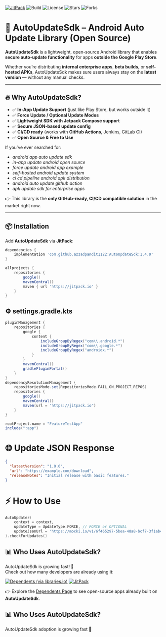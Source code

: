 [![JitPack](https://jitpack.io/v/azzadpandit1122/AutoUpdateSdk.svg)](https://jitpack.io/#azzadpandit1122/AutoUpdateSdk)
![Build](https://github.com/azzadpandit1122/AutoUpdateSdk/actions/workflows/gradle.yml/badge.svg)
![License](https://img.shields.io/github/license/azzadpandit1122/AutoUpdateSdk)
![Stars](https://img.shields.io/github/stars/azzadpandit1122/AutoUpdateSdk?style=social)
![Forks](https://img.shields.io/github/forks/azzadpandit1122/AutoUpdateSdk?style=social)

# 🚀 AutoUpdateSdk – Android Auto Update Library (Open Source)

**AutoUpdateSdk** is a lightweight, open-source Android library that enables **secure auto-update functionality** for apps **outside the Google Play Store**.  

Whether you’re distributing **internal enterprise apps**, **beta builds**, or **self-hosted APKs**, AutoUpdateSdk makes sure users always stay on the **latest version** — without any manual checks.  

---

## 🔥 Why AutoUpdateSdk?

- ✅ **In-App Update Support** (just like Play Store, but works outside it)  
- ✅ **Force Update / Optional Update Modes**  
- ✅ **Lightweight SDK with Jetpack Compose support**  
- ✅ **Secure JSON-based update config**  
- ✅ **CI/CD ready** (works with **GitHub Actions**, Jenkins, GitLab CI)  
- ✅ **Open Source & Free to Use**  

If you’ve ever searched for:  
- *android app auto update sdk*  
- *in-app update android open source*  
- *force update android app example*  
- *self-hosted android update system*  
- *ci cd pipeline android apk distribution*  
- *android auto update github action*  
- *apk update sdk for enterprise apps*  

👉 This library is the **only GitHub-ready, CI/CD compatible solution** in the market right now.  

---

## 📦 Installation

Add **AutoUpdateSdk** via **JitPack**:

```gradle
dependencies {
    implementation 'com.github.azzadpandit1122:AutoUpdateSdk:1.4.9'
}

allprojects {
    repositories {
        google()
        mavenCentral()
        maven { url 'https://jitpack.io' }
    }
}
```
## ⚙️ settings.gradle.kts
```gradle
pluginManagement {
    repositories {
        google {
            content {
                includeGroupByRegex("com\\.android.*")
                includeGroupByRegex("com\\.google.*")
                includeGroupByRegex("androidx.*")
            }
        }
        mavenCentral()
        gradlePluginPortal()
    }
}
dependencyResolutionManagement {
    repositoriesMode.set(RepositoriesMode.FAIL_ON_PROJECT_REPOS)
    repositories {
        google()
        mavenCentral()
        maven(url = "https://jitpack.io")
    }
}

rootProject.name = "FeatureTestApp"
include(":app")
```
# 🌐 Update JSON Response
```json
{
  "latestVersion": "1.0.0",
  "url": "https://example.com/download",
  "releaseNotes": "Initial release with basic features."
}
```
# ⚡ How to Use
```kotlin
AutoUpdater(
    context = context,
    updateType = UpdateType.FORCE, // FORCE or OPTIONAL
    updateJsonUrl = "https://mocki.io/v1/6f465297-5bea-48a8-bcf7-3f1ab449a7fb"
).checkForUpdates()
```
## 📊 Who Uses AutoUpdateSdk?

AutoUpdateSdk is growing fast! 🚀  
Check out how many developers are already using it:

[![Dependents (via libraries.io)](https://img.shields.io/librariesio/dependents/maven/com.github.azzadpandit1122:AutoUpdateSdk)](https://github.com/azzadpandit1122/AutoUpdateSdk/network/dependents)
[![JitPack](https://jitpack.io/v/azzadpandit1122/AutoUpdateSdk/month.svg)](https://jitpack.io/#azzadpandit1122/AutoUpdateSdk)

👉 Explore the [Dependents Page](https://github.com/azzadpandit1122/AutoUpdateSdk/network/dependents) to see open-source apps already built on **AutoUpdateSdk**.

## 📊 Who Uses AutoUpdateSdk?

AutoUpdateSdk adoption is growing fast 🚀  

